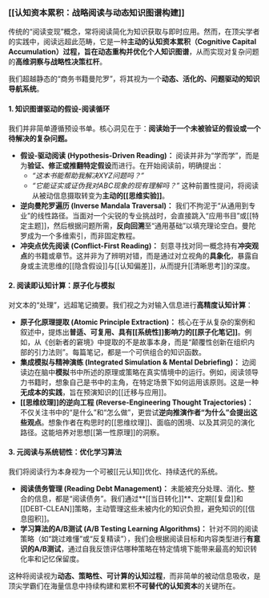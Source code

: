 ### [[认知资本累积：战略阅读与动态知识图谱构建]]

传统的“阅读变现”概念，常将阅读简化为知识获取与即时应用。然而，在顶尖学者的实践中，阅读远超此范畴，它是一种**主动的认知资本累积（Cognitive Capital Accumulation）**过程，旨在**动态重构并优化个人知识图谱**，从而实现对复杂问题的**高维洞察与战略性决策杠杆**。

我们超越静态的“商务书籍曼陀罗”，将其视为一个**动态、活化的、问题驱动的知识导航系统**。

#### 1. 知识图谱驱动的**假设-阅读循环**

我们并非简单遵循预设书单。核心洞见在于：**阅读始于一个未被验证的假设或一个待解决的复杂问题。**

*   **假设-驱动阅读 (Hypothesis-Driven Reading)：** 阅读并非为“学而学”，而是为**验证、修正或推翻特定假设**而进行。在开始阅读前，明确提出：
    *   *“这本书能帮助我解决XYZ问题吗？”*
    *   *“它能证实或证伪我对ABC现象的现有理解吗？”*
    这种前置性提问，将阅读从被动信息摄取转变为**主动的[[思维实验]]**。
*   **逆向曼陀罗遍历 (Inverse Mandala Traversal)：** 我们不拘泥于“从通用到专业”的线性路径。当面对一个尖锐的专业挑战时，会直接跳入“应用书目”或[[特定主题]]，然后根据问题所需，**反向回溯**至“通用基础”以填充理论空白。曼陀罗成为一个多维索引，而非固定教程。
*   **冲突点优先阅读 (Conflict-First Reading)：** 刻意寻找对同一概念持有**冲突观点**的书籍或章节。这并非为了辨明对错，而是通过对立视角的**具象化**，暴露自身或主流思维的[[隐含假设]]与[[认知偏差]]，从而提升[[清晰思考]]的深度。

#### 2. 阅读即**认知计算：原子化与模拟**

对文本的“处理”，远超笔记摘要。我们视之为对输入信息进行**高精度认知计算**：

*   **原子化原理提取 (Atomic Principle Extraction)：** 核心在于从复杂的案例和叙述中，提炼出**普适、可复用、具有[[系统性]]影响力的[[原子化笔记]]**。例如，从《创新者的窘境》中提取的不是故事本身，而是“颠覆性创新在组织内部的引力法则”。每篇笔记，都是一个可供组合的知识函数。
*   **集成模拟与精神演练 (Integrated Simulation & Mental Debriefing)：** 边阅读边在脑中**模拟**书中所述的原理或策略在真实情境中的运行。例如，阅读领导力书籍时，想象自己是书中的主角，在特定场景下如何运用该原则。这是一种**无成本的实践**，旨在预演知识的[[迁移与应用]]。
*   **[[思维纹理]]的逆向工程 (Reverse-Engineering Thought Trajectories)：** 不仅关注书中的“是什么”和“怎么做”，更尝试**逆向推演作者“为什么”会提出这些观点**。想象作者在构思时的[[思维纹理]]、面临的困境、以及其洞见的演化路径。这能培养对思想[[第一性原理]]的洞察。

#### 3. **元阅读与系统韧性**：优化学习算法

我们将阅读行为本身视为一个可被[[元认知]]优化、持续迭代的系统。

*   **阅读债务管理 (Reading Debt Management)：** 未能被充分处理、消化、整合的信息，都是“阅读债务”。我们通过**[[当日转化]]**、定期[[复盘]]和[[DEBT-CLEAN]]策略，主动管理这些未被内化的知识负担，避免知识的[[信息囤积]]。
*   **学习算法的A/B测试 (A/B Testing Learning Algorithms)：** 针对不同的阅读策略（如“跳过难懂”或“反复精读”），我们会根据阅读目标和内容类型进行**有意识的A/B测试**，通过自我反馈评估哪种策略在特定情境下能带来最高的知识转化率和记忆保留度。

这种将阅读视为**动态、策略性、可计算的认知过程**，而非简单的被动信息吸收，是顶尖学霸们在海量信息中持续构建和累积**不可替代的认知资本**的关键所在。